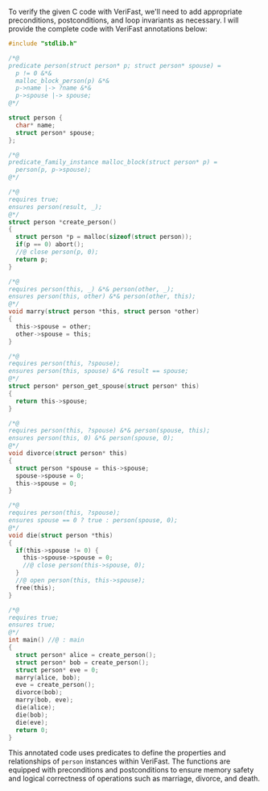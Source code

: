 To verify the given C code with VeriFast, we'll need to add appropriate preconditions, postconditions, and loop invariants as necessary. I will provide the complete code with VeriFast annotations below:

```c
#include "stdlib.h"

/*@
predicate person(struct person* p; struct person* spouse) =
  p != 0 &*&
  malloc_block_person(p) &*&
  p->name |-> ?name &*&
  p->spouse |-> spouse;
@*/

struct person {
  char* name;
  struct person* spouse;
};

/*@
predicate_family_instance malloc_block(struct person* p) =
  person(p, p->spouse);
@*/

/*@
requires true;
ensures person(result, _);
@*/
struct person *create_person()
{
  struct person *p = malloc(sizeof(struct person));
  if(p == 0) abort();
  //@ close person(p, 0);
  return p;
}

/*@
requires person(this, _) &*& person(other, _);
ensures person(this, other) &*& person(other, this);
@*/
void marry(struct person *this, struct person *other)
{
  this->spouse = other;
  other->spouse = this;
}

/*@
requires person(this, ?spouse);
ensures person(this, spouse) &*& result == spouse;
@*/
struct person* person_get_spouse(struct person* this)
{
  return this->spouse;
}

/*@
requires person(this, ?spouse) &*& person(spouse, this);
ensures person(this, 0) &*& person(spouse, 0);
@*/
void divorce(struct person* this)
{
  struct person *spouse = this->spouse;
  spouse->spouse = 0;
  this->spouse = 0;
}

/*@
requires person(this, ?spouse);
ensures spouse == 0 ? true : person(spouse, 0);
@*/
void die(struct person *this)
{
  if(this->spouse != 0) {
    this->spouse->spouse = 0;
    //@ close person(this->spouse, 0);
  }
  //@ open person(this, this->spouse);
  free(this);
}

/*@
requires true;
ensures true;
@*/
int main() //@ : main
{
  struct person* alice = create_person();
  struct person* bob = create_person();
  struct person* eve = 0;
  marry(alice, bob);
  eve = create_person();
  divorce(bob);
  marry(bob, eve);
  die(alice);
  die(bob);
  die(eve);
  return 0;
}
```

This annotated code uses predicates to define the properties and relationships of `person` instances within VeriFast. The functions are equipped with preconditions and postconditions to ensure memory safety and logical correctness of operations such as marriage, divorce, and death.
